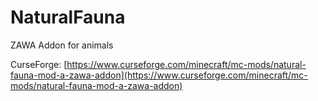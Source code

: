 # NaturalFauna
ZAWA Addon for animals

CurseForge: [https://www.curseforge.com/minecraft/mc-mods/natural-fauna-mod-a-zawa-addon](https://www.curseforge.com/minecraft/mc-mods/natural-fauna-mod-a-zawa-addon)
